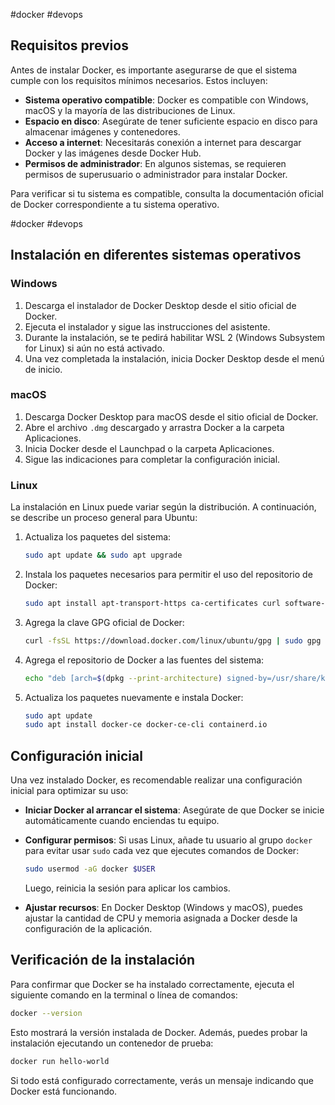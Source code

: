 #docker #devops
## Requisitos previos
Antes de instalar Docker, es importante asegurarse de que el sistema cumple con los requisitos mínimos necesarios. Estos incluyen:

- **Sistema operativo compatible**: Docker es compatible con Windows, macOS y la mayoría de las distribuciones de Linux.
- **Espacio en disco**: Asegúrate de tener suficiente espacio en disco para almacenar imágenes y contenedores.
- **Acceso a internet**: Necesitarás conexión a internet para descargar Docker y las imágenes desde Docker Hub.
- **Permisos de administrador**: En algunos sistemas, se requieren permisos de superusuario o administrador para instalar Docker.

Para verificar si tu sistema es compatible, consulta la documentación oficial de Docker correspondiente a tu sistema operativo.

#docker #devops

## Instalación en diferentes sistemas operativos
### Windows
1. Descarga el instalador de Docker Desktop desde el sitio oficial de Docker.
2. Ejecuta el instalador y sigue las instrucciones del asistente.
3. Durante la instalación, se te pedirá habilitar WSL 2 (Windows Subsystem for Linux) si aún no está activado.
4. Una vez completada la instalación, inicia Docker Desktop desde el menú de inicio.

### macOS
1. Descarga Docker Desktop para macOS desde el sitio oficial de Docker.
2. Abre el archivo `.dmg` descargado y arrastra Docker a la carpeta Aplicaciones.
3. Inicia Docker desde el Launchpad o la carpeta Aplicaciones.
4. Sigue las indicaciones para completar la configuración inicial.

### Linux
La instalación en Linux puede variar según la distribución. A continuación, se describe un proceso general para Ubuntu:

1. Actualiza los paquetes del sistema:
   ```bash
   sudo apt update && sudo apt upgrade
   ```
2. Instala los paquetes necesarios para permitir el uso del repositorio de Docker:
   ```bash
   sudo apt install apt-transport-https ca-certificates curl software-properties-common
   ```
3. Agrega la clave GPG oficial de Docker:
   ```bash
   curl -fsSL https://download.docker.com/linux/ubuntu/gpg | sudo gpg --dearmor -o /usr/share/keyrings/docker-archive-keyring.gpg
   ```
4. Agrega el repositorio de Docker a las fuentes del sistema:
   ```bash
   echo "deb [arch=$(dpkg --print-architecture) signed-by=/usr/share/keyrings/docker-archive-keyring.gpg] https://download.docker.com/linux/ubuntu $(lsb_release -cs) stable" | sudo tee /etc/apt/sources.list.d/docker.list > /dev/null
   ```
5. Actualiza los paquetes nuevamente e instala Docker:
   ```bash
   sudo apt update
   sudo apt install docker-ce docker-ce-cli containerd.io
   ```

## Configuración inicial
Una vez instalado Docker, es recomendable realizar una configuración inicial para optimizar su uso:

- **Iniciar Docker al arrancar el sistema**: Asegúrate de que Docker se inicie automáticamente cuando enciendas tu equipo.
- **Configurar permisos**: Si usas Linux, añade tu usuario al grupo `docker` para evitar usar `sudo` cada vez que ejecutes comandos de Docker:
  ```bash
  sudo usermod -aG docker $USER
  ```
  Luego, reinicia la sesión para aplicar los cambios.

- **Ajustar recursos**: En Docker Desktop (Windows y macOS), puedes ajustar la cantidad de CPU y memoria asignada a Docker desde la configuración de la aplicación.

## Verificación de la instalación
Para confirmar que Docker se ha instalado correctamente, ejecuta el siguiente comando en la terminal o línea de comandos:
```bash
docker --version
```
Esto mostrará la versión instalada de Docker. Además, puedes probar la instalación ejecutando un contenedor de prueba:
```bash
docker run hello-world
```
Si todo está configurado correctamente, verás un mensaje indicando que Docker está funcionando.